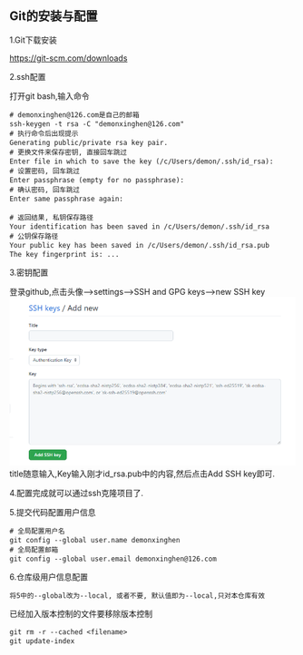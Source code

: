 ## Git的安装与配置
1.Git下载安装

https://git-scm.com/downloads

2.ssh配置

打开git bash,输入命令
```shell
# demonxinghen@126.com是自己的邮箱
ssh-keygen -t rsa -C "demonxinghen@126.com"
# 执行命令后出现提示
Generating public/private rsa key pair.
# 更换文件来保存密钥, 直接回车跳过
Enter file in which to save the key (/c/Users/demon/.ssh/id_rsa):
# 设置密码, 回车跳过
Enter passphrase (empty for no passphrase):
# 确认密码, 回车跳过
Enter same passphrase again:

# 返回结果, 私钥保存路径
Your identification has been saved in /c/Users/demon/.ssh/id_rsa
# 公钥保存路径
Your public key has been saved in /c/Users/demon/.ssh/id_rsa.pub
The key fingerprint is: ...
```

3.密钥配置

登录github,点击头像-->settings-->SSH and GPG keys-->new SSH key
![img.png](Git配置图片/新增SSH-key.png)
title随意输入,Key输入刚才id_rsa.pub中的内容,然后点击Add SSH key即可.

4.配置完成就可以通过ssh克隆项目了.

5.提交代码配置用户信息
```shell
# 全局配置用户名
git config --global user.name demonxinghen
# 全局配置邮箱
git config --global user.email demonxinghen@126.com
```

6.仓库级用户信息配置
```text
将5中的--global改为--local, 或者不要, 默认值即为--local,只对本仓库有效
```


已经加入版本控制的文件要移除版本控制
```shell
git rm -r --cached <filename>
git update-index
```